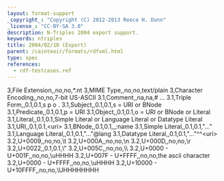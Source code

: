 ```yaml
---
layout: format-support
_copyright_: "Copyright (C) 2012-2013 Reece H. Dunn"
_license_: "CC-BY-SA 3.0"
description: N-Triples 2004 export support.
keywords: ntriples
title: 2004/02/10 (Export)
parent: /cainteoir/formats/rdfxml.html
type: spec
references:
  - rdf-testcases.ref
---
```


3,File Extension,,no,no,\*.nt
3,MIME Type,,no,no,text/plain
3,Character Encoding,,no,no,7-bit US-ASCII
3.1,Comment,,na,na,# ...
3.1,Triple Form,,0.1,0.1,s p o .
3.1,Subject,,0.1,0.1,s = URI or BNode
3.1,Predicate,,0.1,0.1,p = URI
3.1,Object,,0.1,0.1,o = URI or BNode or Literal
3.1,Literal,,0.1,0.1,Simple Literal or Language Literal or Datatype Literal
3.1,URI,,0.1,0.1,&lt;uri&gt;
3.1,BNode,,0.1,0.1,\_:name
3.1,Simple Literal,,0.1,0.1,"..."
3.1,Language Literal,,0.1,0.1,"..."@lang
3.1,Datatype Literal,,0.1,0.1,"..."^^&lt;uri&gt;
3.2,U+0009,,no,no,\\t
3.2,U+000A,,no,no,\\n
3.2,U+000D,,no,no,\\r
3.2,U+0022,,0.1,0.1,\\"
3.2,U+005C,,no,no,\\\\
3.2,U+0000 - U+001F,,no,no,\\uHHHH
3.2,U+007F - U+FFFF,,no,no,the ascii character
3.2,U+0000 - U+FFFF,,no,no,\\uHHHH
3.2,U+10000 - U+10FFFF,,no,no,\\UHHHHHHHH
